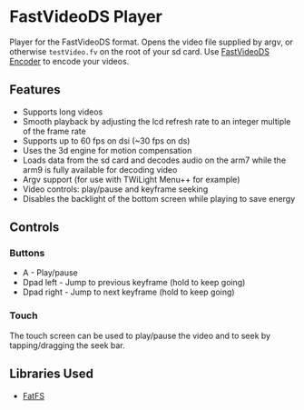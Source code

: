 FastVideoDS Player
===================
Player for the FastVideoDS format. Opens the video file supplied by argv, or otherwise `testVideo.fv` on the root of your sd card. Use [FastVideoDS Encoder](https://github.com/Gericom/FastVideoDSEncoder) to encode your videos.

## Features
- Supports long videos
- Smooth playback by adjusting the lcd refresh rate to an integer multiple of the frame rate
- Supports up to 60 fps on dsi (~30 fps on ds)
- Uses the 3d engine for motion compensation
- Loads data from the sd card and decodes audio on the arm7 while the arm9 is fully available for decoding video
- Argv support (for use with TWiLight Menu++ for example)
- Video controls: play/pause and keyframe seeking
- Disables the backlight of the bottom screen while playing to save energy

## Controls
### Buttons
- A - Play/pause
- Dpad left - Jump to previous keyframe (hold to keep going)
- Dpad right - Jump to next keyframe (hold to keep going)

### Touch
The touch screen can be used to play/pause the video and to seek by tapping/dragging the seek bar.

## Libraries Used
- [FatFS](http://elm-chan.org/fsw/ff/00index_e.html)
